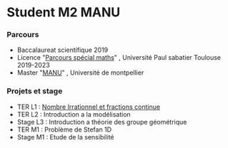 # Student M2 MANU

### Parcours
- Baccalaureat scientifique 2019
- Licence "[Parcours spécial maths](https://www.univ-tlse3.fr/decouvrir-nos-diplomes/licence-parcours-speciaux)" , Université Paul sabatier Toulouse 2019-2023
- Master "[MANU](https://formations.umontpellier.fr/fr/formations/master-XB/master-mathematiques-ME157/modelisation-et-analyse-numerique-manu-PR493.html)" , Université de montpellier

### Projets et stage
- TER L1 : [Nombre Irrationnel et fractions continue](https://MeryPaul.github.io/pages/test.html) 
- TER L2 : Introduction a la modélisation 
- Stage L3 : Introduction a théorie des groupe géométrique 
- TER M1 : Problème de Stefan 1D
- Stage M1 : Etude de la sensibilité

